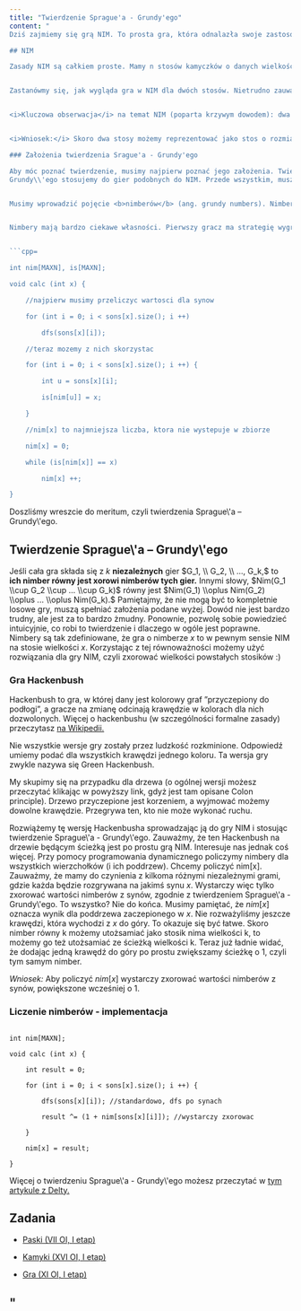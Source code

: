 ```yaml
---
title: "Twierdzenie Sprague'a - Grundy'ego"
content: "
Dziś zajmiemy się grą NIM. To prosta gra, która odnalazła swoje zastosowanie w rozwiązywaniu wielu problemów z teorii gier. Wiele z nich możemy bowiem sprowadzić do gry NIM (czyli pokazać, że w pewnym sensie gramy w zmodyfikowanego nima), a następnie użyć rozwiązania do tej gry.

## NIM

Zasady NIM są całkiem proste. Mamy n stosów kamyczków o danych wielkościach. Dwóch graczy na zmianę wykonuje ruch, polegający na zabraniu pewnej liczby kamyczków z jednego stosu. Przegrywa ten, który nie może wykonać ruchu.


Zastanówmy się, jak wygląda gra w NIM dla dwóch stosów. Nietrudno zauważyć, że stosy o jednakowym rozmiarze to sytuacja przegrywająca. Jest tak dlatego, że kiedy pierwszy gracz wykona ruch na jednym ze stosów, to drugi może powtórzyć ten ruch na drugim ze stosów. Z drugiej strony (z definicji pozycji przegrywającej) jeśli stosy na początku nie mają równej wielkości, to pierwszy gracz może zapewnić sobie zwycięstwo wyrównując stosy.


<i>Kluczowa obserwacja</i> na temat NIM (poparta krzywym dowodem): dwa stosy o rozmiarach $x$ i $y$ możemy zinterpretować jako stos o rozmiarze $x \\oplus y,$ gdzie $\\oplus$ oznacza operację bitowego xora. Spróbuję dać pewną intuicję, czemu ta obserwacja jest poprawna. Xor dwóch liczb jest 0 wtedy i tylko wtedy, gdy obie są równe. To nam pasuje do naszych obserwacji nt. gry. A co z wartościami dodatnimi? Cóż, tu jest trochę trudniej. Dowód można przeprowadzić rysując stosy $x,$ $y$ oraz stos $x \\oplus y,$ a następnie symulując rozgrywkę na tym jednym stosie (przy czym możemy pozwolić sobie na pewne uproszczenia, np. że nie zabieramy stosików jeśli chcemy wykonać taki sam ruch na drugim stosie, i tak dalej). Można oczywiście użyć też twierdzenia Sprague\\'a – Grundy\\'ego, ale je dopiero poznamy.


<i>Wniosek:</i> Skoro dwa stosy możemy reprezentować jako stos o rozmiarze równym ich xorowi, to $n$ stosów $a_1, \\ a_2, \\ ..., \\ a_n$ możemy reprezentować jako stos o rozmiarze $a_1 \\oplus a_2 \\oplus ... \\oplus a_n.$ To pozwala nam natychmiastowo odpowiadać na wszelkiego rodzaju zapytania związane z grą NIM.

### Założenia twierdzenia Srague'a - Grundy'ego

Aby móc poznać twierdzenie, musimy najpierw poznać jego założenia. Twierdzenie Sprague\\'a –
Grundy\\'ego stosujemy do gier podobnych do NIM. Przede wszystkim, muszą być skończone, dla dwóch graczy, zawsze przynosić rozstrzygnięcie, w którym przegrywający to gracz, który nie może wykonać ruchu. Ponadto muszą być symetryczne – każdy gracz musi mieć ten sam zestaw ruchów dostępnych do wykonania. Uff, to chyba wszystko.


Musimy wprowadzić pojęcie <b>nimberów</b> (ang. grundy numbers). Nimberem stanu nazwiemy war tość mex z nimberów wszystkich stanów, do których możemy dojść w jednym ruchu. Teraz mu simy jeszcze wprowadzić pojęcie mex. Minimum excludent (bo stąd nazwa) oznacza najmniejszą liczbę całkowitą, która nie występuje w zbiorze. Nimbery liczymy przy pomocy prostego programowania dynamicznego (lub rekurencji ze spamiętywaniem). Stąd, by policzyć nimber dla stanu, musimy sprawdzić wszystkie stany, do których możemy dojść w jednym ruchu, wrzucić do jakiejś tablicy, a następnie brutalnie wyszukać najmniejszej liczby, która nie znajduje się w tym zbiorze. W szczególności, dla stanów bez krawędzi wychodzących (które na pewno są przegrywające) nimber wynosi 0.


Nimbery mają bardzo ciekawe własności. Pierwszy gracz ma strategię wygrywającą wtedy i tylko wtedy, gdy nimber stanu reprezentującego całą grę jest większy niż 0. W przeciwnym wypadku będzie on zmuszony do porażki. Możemy zauważyć, że nimbery uogólnieniem pozycji przegrywających i wygrywających, ale przy okazji rozróżniają różne typy pozycji wygrywających. Poniżej znajduje się kod rozwiązujący problem z poprzedniego artykułu (ten z drzewem) przy pomocy nimberów.


```cpp=

int nim[MAXN], is[MAXN];

void calc (int x) {

	//najpierw musimy przeliczyc wartosci dla synow

	for (int i = 0; i < sons[x].size(); i ++)

		dfs(sons[x][i]);

	//teraz mozemy z nich skorzystac

	for (int i = 0; i < sons[x].size(); i ++) {

		int u = sons[x][i];

		is[nim[u]] = x;

	}

	//nim[x] to najmniejsza liczba, ktora nie wystepuje w zbiorze

	nim[x] = 0;

	while (is[nim[x]] == x)

		nim[x] ++;

}

```


Doszliśmy wreszcie do meritum, czyli twierdzenia Sprague\\'a – Grundy\\'ego.

## Twierdzenie Sprague\\'a – Grundy\\'ego

Jeśli cała gra składa się z $k$ <b>niezależnych</b> gier $G_1, \\ G_2, \\ ..., G_k,$ to <b>ich nimber równy jest xorowi nimberów tych gier.</b> Innymi słowy, $Nim(G_1 \\cup G_2 \\cup ... \\cup G_k)$ równy jest $Nim(G_1) \\oplus Nim(G_2) \\oplus ... \\oplus Nim(G_k).$ Pamiętajmy, że nie mogą być to kompletnie losowe gry, muszą spełniać założenia podane wyżej. Dowód nie jest bardzo trudny, ale jest za to bardzo żmudny. Ponownie, pozwolę sobie powiedzieć intuicyjnie, co robi to twierdzenie i dlaczego w ogóle jest poprawne. Nimbery są tak zdefiniowane, że gra o nimberze $x$ to w pewnym sensie NIM na stosie wielkości $x.$ Korzystając z tej równoważności możemy użyć rozwiązania dla gry NIM, czyli zxorować wielkości powstałych stosików :)

### Gra Hackenbush


Hackenbush to gra, w której dany jest kolorowy graf ”przyczepiony do podłogi”, a gracze na zmianę odcinają krawędzie w kolorach dla nich dozwolonych. Więcej o hackenbushu (w szczególności formalne zasady) przeczytasz [na Wikipedii.](https://en.wikipedia.org/wiki/Hackenbush)


Nie wszystkie wersje gry zostały przez ludzkość rozkminione. Odpowiedź umiemy podać dla wszystkich krawędzi jednego koloru. Ta wersja gry zwykle nazywa się Green Hackenbush.


My skupimy się na przypadku dla drzewa (o ogólnej wersji możesz przeczytać klikając w powyższy link, gdyż jest tam opisane Colon principle). Drzewo przyczepione jest korzeniem, a wyjmować możemy dowolne krawędzie. Przegrywa ten, kto nie może wykonać ruchu.


Rozwiążemy tę wersję Hackenbusha sprowadzając ją do gry NIM i stosując twierdzenie Sprague\\'a - Grundy\\'ego. Zauważmy, że ten Hackenbush na drzewie będącym ścieżką jest po prostu grą NIM. Interesuje nas jednak coś więcej. Przy pomocy programowania dynamicznego policzymy nimbery dla wszystkich wierzchołków (i ich poddrzew). Chcemy policzyć nim[x]. Zauważmy, że mamy do czynienia z kilkoma różnymi niezależnymi grami, gdzie każda będzie rozgrywana na jakimś synu $x.$ Wystarczy więc tylko zxorować wartości nimberów z synów, zgodnie z twierdzeniem Sprague\\'a - Grundy\\'ego. To wszystko? Nie do końca. Musimy pamiętać, że $nim[x]$ oznacza wynik dla poddrzewa zaczepionego w $x.$ Nie rozważyliśmy jeszcze krawędzi, która wychodzi z $x$ do góry. To okazuje się być łatwe. Skoro nimber równy k możemy utożsamiać jako stosik nima wielkości k, to możemy go też utożsamiać ze ścieżką wielkości k. Teraz już ładnie widać, że dodając jedną krawędź do góry po prostu zwiększamy ścieżkę o 1, czyli tym samym nimber.


<i>Wniosek:</i> Aby policzyć $nim[x]$ wystarczy zxorować wartości nimberów z synów, powiększone wcześniej o 1.

### Liczenie nimberów - implementacja


```cpp=

int nim[MAXN];

void calc (int x) {

	int result = 0;

	for (int i = 0; i < sons[x].size(); i ++) {

		dfs(sons[x][i]); //standardowo, dfs po synach

		result ^= (1 + nim[sons[x][i]]); //wystarczy zxorowac

	}

	nim[x] = result;

}

```


Więcej o twierdzeniu Sprague\\'a - Grundy\\'ego możesz przeczytać w [tym artykule z Delty.](http://www.deltami.edu.pl/temat/matematyka/gry_zagadki_paradoksy/2014/05/31/Gra_Grim/)

## Zadania

- [Paski (VII OI, I etap)](https://szkopul.edu.pl/problemset/problem/-V7jnI3hTRYAtQ2DJGibzJ0s/site/?key=statement)

- [Kamyki (XVI OI, I etap)](https://szkopul.edu.pl/problemset/problem/Ih7AP4H11ARFeeV2nDSeZlQG/site/?key=statement)

- [Gra (XI OI, I etap)](https://szkopul.edu.pl/problemset/problem/n-nVHgHyiFCIDsAF_bhQbERH/site/?key=statement)

"
---
```

